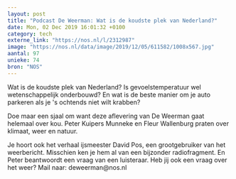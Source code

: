 ```yaml
---
layout: post
title: "Podcast De Weerman: Wat is de koudste plek van Nederland?"
date: Mon, 02 Dec 2019 16:01:32 +0100
category: tech
externe_link: "https://nos.nl/l/2312987"
image: "https://nos.nl/data/image/2019/12/05/611582/1008x567.jpg"
aantal: 97
unieke: 74
bron: "NOS"
---
```


<p>Wat is de koudste plek van Nederland? Is gevoelstemperatuur wel wetenschappelijk onderbouwd? En wat is de beste manier om je auto parkeren als je 's ochtends niet wilt krabben?</p>
<p>Doe maar een sjaal om want deze aflevering van De Weerman gaat helemaal over kou. Peter Kuipers Munneke en Fleur Wallenburg praten over klimaat, weer en natuur.</p>
<p>Je hoort ook het verhaal ijsmeester David Pos, een grootgebruiker van het weerbericht. Misschien ken je hem al van een bijzonder radiofragment. En Peter beantwoordt een vraag van een luisteraar. Heb jij ook een vraag over het weer? Mail naar: deweerman@nos.nl</p>
